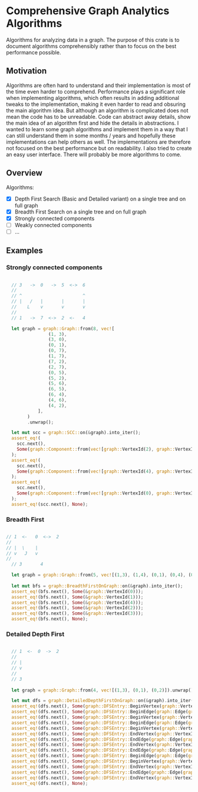 # Comprehensive Graph Analytics Algorithms

Algorithms for analyzing data in a graph. The purpose of this crate is to document algorithms comprehensibly rather than to focus on the best performance possible.

## Motivation

Algorithms are often hard to understand and their implementation is most of the time even harder to comprehend. Performance plays a significant role when implementing algorithms, which often results in adding additional tweaks to the implementation, making it even harder to read and obsuring the main algorithm idea.
But although an algorithm is complicated does not mean the code has to be unreadable. Code can abstract away details, show the main idea of an algorithm first and hide the details in abstractions. I wanted to learn some graph algorithms and implement them in a way that I can still understand them in some months / years and hopefully these implementations can help others as well. The implementations are therefore not focused on the best performance but on readability. I also tried to create an easy user interface. There will probably be more algorithms to come.

## Overview

Algorithms:
- [x] Depth First Search (Basic and Detailed variant) on a single tree and on full graph
- [x] Breadth First Search on a single tree and on full graph
- [x] Strongly connected components
- [ ] Weakly connected components
- [ ] ...

## Examples

### Strongly connected components
```rust

  // 3   ->  0   ->  5  <->  6
  //
  // ^                       ^
  // |   /   |       |       |
  //    L    v       v       v
  //
  // 1   ->  7  <->  2  <-   4

  let graph = graph::Graph::from(8, vec![
                (1, 3),
                (3, 0),
                (0, 1),
                (0, 7),
                (1, 7),
                (7, 2),
                (2, 7),
                (0, 5),
                (5, 2),
                (5, 6),
                (6, 5),
                (6, 4),
                (4, 6),
                (4, 2),
            ],
        )
        .unwrap();

  let mut scc = graph::SCC::on(&graph).into_iter();
  assert_eq!(
    scc.next(),
    Some(graph::Component::from(vec![graph::VertexId(2), graph::VertexId(7)]))
  );
  assert_eq!(
    scc.next(),
    Some(graph::Component::from(vec![graph::VertexId(4), graph::VertexId(5), graph::VertexId(6)]))
  );
  assert_eq!(
    scc.next(),
    Some(graph::Component::from(vec![graph::VertexId(0), graph::VertexId(1), graph::VertexId(3)]))
  );
  assert_eq!(scc.next(), None);

```

### Breadth First
```rust

// 1  <-   0  <->  2
//
// |  \    |
// v   J   v
//
  // 3       4

  let graph = graph::Graph::from(5, vec![(1,3), (1,4), (0,1), (0,4), (0,2), (2,0)]).unwrap();
  
  let mut bfs = graph::BreadthFirstOnGraph::on(&graph).into_iter();
  assert_eq!(bfs.next(), Some(&graph::VertexId(0)));
  assert_eq!(bfs.next(), Some(&graph::VertexId(1)));
  assert_eq!(bfs.next(), Some(&graph::VertexId(4)));
  assert_eq!(bfs.next(), Some(&graph::VertexId(2)));
  assert_eq!(bfs.next(), Some(&graph::VertexId(3)));
  assert_eq!(bfs.next(), None);

```

### Detailed Depth First
```rust

  // 1  <-  0  ->  2
  //
  // |
  // v
  // 
  // 3
  
  let graph = graph::Graph::from(4, vec![(1,3), (0,1), (0,2)]).unwrap();

  let mut dfs = graph::DetailedDepthFirstOnGraph::on(&graph).into_iter();
  assert_eq!(dfs.next(), Some(graph::DFSEntry::BeginVertex(graph::VertexId(0))));
  assert_eq!(dfs.next(), Some(graph::DFSEntry::BeginEdge(graph::Edge(graph::VertexId(0), graph::VertexId(1)))));
  assert_eq!(dfs.next(), Some(graph::DFSEntry::BeginVertex(graph::VertexId(1))));
  assert_eq!(dfs.next(), Some(graph::DFSEntry::BeginEdge(graph::Edge(graph::VertexId(1), graph::VertexId(3)))));
  assert_eq!(dfs.next(), Some(graph::DFSEntry::BeginVertex(graph::VertexId(3))));
  assert_eq!(dfs.next(), Some(graph::DFSEntry::EndVertex(graph::VertexId(3))));
  assert_eq!(dfs.next(), Some(graph::DFSEntry::EndEdge(graph::Edge(graph::VertexId(1), graph::VertexId(3)))));
  assert_eq!(dfs.next(), Some(graph::DFSEntry::EndVertex(graph::VertexId(1))));
  assert_eq!(dfs.next(), Some(graph::DFSEntry::EndEdge(graph::Edge(graph::VertexId(0), graph::VertexId(1)))));
  assert_eq!(dfs.next(), Some(graph::DFSEntry::BeginEdge(graph::Edge(graph::VertexId(0), graph::VertexId(2)))));
  assert_eq!(dfs.next(), Some(graph::DFSEntry::BeginVertex(graph::VertexId(2))));
  assert_eq!(dfs.next(), Some(graph::DFSEntry::EndVertex(graph::VertexId(2))));
  assert_eq!(dfs.next(), Some(graph::DFSEntry::EndEdge(graph::Edge(graph::VertexId(0), graph::VertexId(2)))));
  assert_eq!(dfs.next(), Some(graph::DFSEntry::EndVertex(graph::VertexId(0))));
  assert_eq!(dfs.next(), None);
  
  ```
